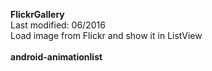<b>FlickrGallery</b><br>
Last modified: 06/2016<br>
Load image from Flickr and show it in ListView<br>
<br>
<b>android-animationlist</b>

